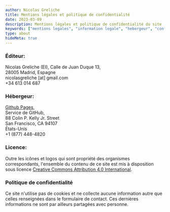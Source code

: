 ```yaml
---
author: Nicolas Greliche
title: Mentions légales et politique de confidentialité
date: 2023-03-09
description: Mentions légales et politique de confidentialité du site
keywords: ["mentions legales", "information legale", "hebergeur", "confidentialite"]
type: about
hideMeta: true
---
```



### Éditeur:

Nicolas Greliche (EI),
Calle de Juan Duque 13,  
28005 Madrid, Espagne  
nicolasgreliche [at] gmail.com  
+34 613 014 687  


### Hébergeur:

[Github Pages](https://pages.github.com/),  
Service de GitHub,  
88 Colin P. Kelly Jr. Street  
San Francisco, CA 94107  
États-Unis  
+1 (877) 448-4820

### Licence:

Outre les icônes et logos qui sont propriété des organismes correspondants, l'ensemble du contenu de ce site est mis à disposition sous licence [Creative Commons Attribution 4.0 International](http://creativecommons.org/licenses/by/4.0/").


### Politique de confidentialité
Ce site n'utilise pas de cookies et ne collecte aucune information autre que celles renseignées dans le formulaire de contact. Ces dernières informations ne sont par ailleurs partagées avec personne.